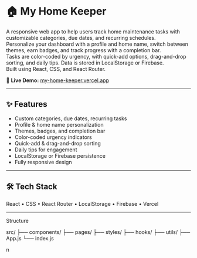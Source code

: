 # 🏠 My Home Keeper

A responsive web app to help users track home maintenance tasks with customizable categories, due dates, and recurring schedules.  
Personalize your dashboard with a profile and home name, switch between themes, earn badges, and track progress with a completion bar.  
Tasks are color-coded by urgency, with quick-add options, drag-and-drop sorting, and daily tips. Data is stored in LocalStorage or Firebase.  
Built using React, CSS, and React Router.

🔗 **Live Demo:** [my-home-keeper.vercel.app](https://my-home-keeper.vercel.app/)  


---

## ✨ Features
- Custom categories, due dates, recurring tasks
- Profile & home name personalization
- Themes, badges, and completion bar
- Color-coded urgency indicators
- Quick-add & drag-and-drop sorting
- Daily tips for engagement
- LocalStorage or Firebase persistence
- Fully responsive design

---

## 🛠 Tech Stack
React • CSS • React Router • LocalStorage • Firebase • Vercel

---
Structure

src/
 ├── components/
 ├── pages/
 ├── styles/
 ├── hooks/
 ├── utils/
 ├── App.js
 └── index.js





n
